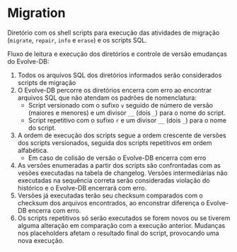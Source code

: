 # Migration

Diretório com os shell scripts para execução das atividades de migração (`migrate`, `repair`, `info` e `erase`) e os scripts SQL.

Fluxo de leitura e execução dos diretórios e controle de versão emudanças do Evolve-DB:

1. Todos os arquivos SQL dos diretórios informados serão considerados scripts de migração
2. O Evolve-DB percorre os diretórios encerra com erro ao encontrar arquivos SQL que não atendam os padrões de nomenclatura:
    - Script versionado com o sufixo `v` seguido de número de versão (maiores e menores) e um divisor `__` (dois `_`) para o nome do script.
    - Script repetitivo com o sufixo `r` e um divisor `__` (dois `_`) para o nome do script.
3. A ordem de execução dos scripts segue a ordem crescente de versões dos scripts versionados, seguida dos scripts repetitivos em ordem alfabética.
   - Em caso de colisão de versão o Evolve-DB encerra com erro
4. As versões enumeradas a partir dos scripts são confrontadas com as vesões executadas na tabela de changelog. Versões intermediárias não executadas na sequência correta serão consideradas violação do histórico e o Evolve-DB encerrará com erro.
5. Versões já executadas terão seu checksum comparados com o checksum dos arquivos encontrados, ao enconstrar diferença o Evolve-DB encerra com erro.
6. Os scripts repetitivos só serão executados se forem novos ou se tiverem alguma alteração em comparação com a execução anterior. Mudanças nos placeholders afetam o resultado final do script, provocando uma nova execução.
